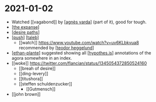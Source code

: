 # 2021-01-02

- Watched [[vagabond]] by [[agnès varda]] (part of it), good for tough.
- [[the expanse]]
- [[desire paths]]
- [[push]] [[taleb]]
  - [[watch]] https://www.youtube.com/watch?v=uv6KLbkvua8 recommended by [[teodor heggelund]]
- [[ethan-plante]] suggested showing all [[hypothes.is]] annotations of the agora somewhere in an index.
- [[woke]] https://twitter.com/flancian/status/1345054372850524160
  - [[breah of desire]]
  - [[ding-levery]]
  - [[titushora]]
  - [[steffen schuldenzucker]]
    - [[Gutmensch]]
- [[john brown]]

 
[//begin]: # "Autogenerated link references for markdown compatibility"
[agnès varda]: ../agnès-varda "Agnès Varda"
[the expanse]: ../the-expanse "The Expanse"
[desire paths]: ../desire-paths "Desire Paths"
[push]: ../push "Push"
[taleb]: ../taleb "Taleb"
[teodor heggelund]: ../teodor-heggelund "Teodor Heggelund"
[ethan-plante]: ../ethan-plante "Ethan Plante"
[hypothes.is]: ../hypothesis "Hypothesis"
[//end]: # "Autogenerated link references"